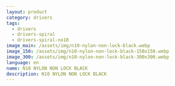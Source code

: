```yaml
---
layout: product
category: drivers
tags:
  - drivers
  - drivers-spiral
  - drivers-spiral-no10
image_main: /assets/img/n10-nylon-non-lock-black.webp
image_150: /assets/img/n10-nylon-non-lock-black-150x150.webp
image_300: /assets/img/n10-nylon-non-lock-black-300x300.webp
language: en
name: N10 NYLON NON LOCK BLACK
description: N10 NYLON NON LOCK BLACK
---
```

